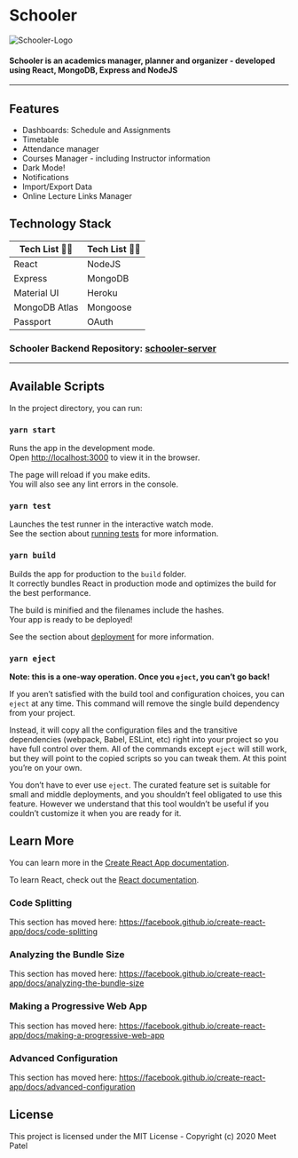 # Schooler

![Schooler-Logo](https://user-images.githubusercontent.com/45785817/93096463-0e2add80-f6c2-11ea-9284-61f7feaeb9a3.jpeg)

#### Schooler is an academics manager, planner and organizer - developed using React, MongoDB, Express and NodeJS

---

## Features

-   Dashboards: Schedule and Assignments
-   Timetable
-   Attendance manager
-   Courses Manager - including Instructor information
-   Dark Mode!
-   Notifications
-   Import/Export Data
-   Online Lecture Links Manager

## Technology Stack

| **Tech List :blue_book::notebook:** | **Tech List :blue_book::notebook:** |
| ----------------------------------- | ----------------------------------- |
| React                               | NodeJS                              |
| Express                             | MongoDB                             |
| Material UI                         | Heroku                              |
| MongoDB Atlas                       | Mongoose                            |
| Passport                            | OAuth                               |



### Schooler Backend Repository: [schooler-server](https://github.com/meet59patel/schooler-server/)
---

## Available Scripts

In the project directory, you can run:

### `yarn start`

Runs the app in the development mode.<br />
Open [http://localhost:3000](http://localhost:3000) to view it in the browser.

The page will reload if you make edits.<br />
You will also see any lint errors in the console.

### `yarn test`

Launches the test runner in the interactive watch mode.<br />
See the section about [running tests](https://facebook.github.io/create-react-app/docs/running-tests) for more information.

### `yarn build`

Builds the app for production to the `build` folder.<br />
It correctly bundles React in production mode and optimizes the build for the best performance.

The build is minified and the filenames include the hashes.<br />
Your app is ready to be deployed!

See the section about [deployment](https://facebook.github.io/create-react-app/docs/deployment) for more information.

### `yarn eject`

**Note: this is a one-way operation. Once you `eject`, you can’t go back!**

If you aren’t satisfied with the build tool and configuration choices, you can `eject` at any time. This command will remove the single build dependency from your project.

Instead, it will copy all the configuration files and the transitive dependencies (webpack, Babel, ESLint, etc) right into your project so you have full control over them. All of the commands except `eject` will still work, but they will point to the copied scripts so you can tweak them. At this point you’re on your own.

You don’t have to ever use `eject`. The curated feature set is suitable for small and middle deployments, and you shouldn’t feel obligated to use this feature. However we understand that this tool wouldn’t be useful if you couldn’t customize it when you are ready for it.

## Learn More

You can learn more in the [Create React App documentation](https://facebook.github.io/create-react-app/docs/getting-started).

To learn React, check out the [React documentation](https://reactjs.org/).

### Code Splitting

This section has moved here: https://facebook.github.io/create-react-app/docs/code-splitting

### Analyzing the Bundle Size

This section has moved here: https://facebook.github.io/create-react-app/docs/analyzing-the-bundle-size

### Making a Progressive Web App

This section has moved here: https://facebook.github.io/create-react-app/docs/making-a-progressive-web-app

### Advanced Configuration

This section has moved here: https://facebook.github.io/create-react-app/docs/advanced-configuration

## License

This project is licensed under the MIT License - Copyright (c) 2020 Meet Patel
